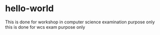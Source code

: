 # hello-world
This is done for workshop in computer science examination purpose only
this is done for wcs exam purpose only 
